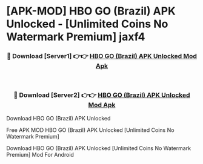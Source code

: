 # [APK-MOD] HBO GO (Brazil) APK Unlocked - [Unlimited Coins No Watermark Premium] jaxf4



<div align="center">
<h3>🔴 Download [Server1] 👉👉 <a href="https://momento.my/?title=HBO_GO_(Brazil)_APK_Unlocked">HBO GO (Brazil) APK Unlocked Mod Apk</a></h3><br>

<h3>🔴 Download [Server2] 👉👉 <a href="https://momento.my/?title=HBO_GO_(Brazil)_APK_Unlocked">HBO GO (Brazil) APK Unlocked Mod Apk</a></h3>
</div>



Download HBO GO (Brazil) APK Unlocked 

Free APK MOD HBO GO (Brazil) APK Unlocked [Unlimited Coins No Watermark Premium]

Download HBO GO (Brazil) APK Unlocked [Unlimited Coins No Watermark Premium] Mod For Android
